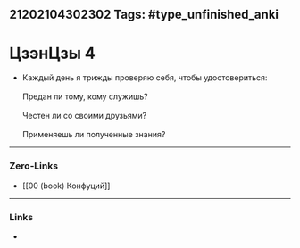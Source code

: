 21202104302302
Tags: #type_unfinished_anki
---
# ЦзэнЦзы 4

- Каждый день я трижды проверяю себя, чтобы удостовериться:<br><br>Предан ли тому, кому служишь?<br><br>Честен ли со своими друзьями?<br><br>Применяешь ли полученные знания?

---
### Zero-Links
- [[00 (book) Конфуций]]
---
### Links
-